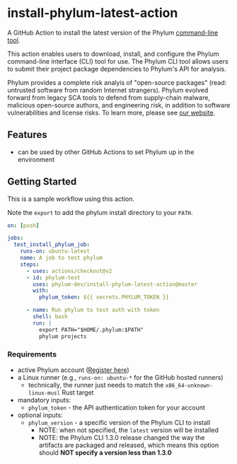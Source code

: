 # install-phylum-latest-action
A GitHub Action to install the latest version of the Phylum [command-line tool](https://github.com/phylum-dev/cli).

This action enables users to download, install, and configure the Phylum command-line interface (CLI) tool for use.
The Phylum CLI tool allows users to submit their project package dependencies to Phylum's API for analysis.

Phylum provides a complete risk analyis of "open-source packages" (read: untrusted software from random Internet
strangers). Phylum evolved forward from legacy SCA tools to defend from supply-chain malware, malicious open-source
authors, and engineering risk, in addition to software vulnerabilities and license risks. To learn more, please see
[our website](https://phylum.io).

## Features
- can be used by other GitHub Actions to set Phylum up in the environment

## Getting Started
This is a sample workflow using this action.
<!-- TODO: Remove the export line here and in the action? It appears to already be happening in the CLI installer -->
Note the `export` to add the phylum install directory to your `PATH`.

```yaml
on: [push]

jobs:
  test_install_phylum_job:
    runs-on: ubuntu-latest
    name: A job to test phylum
    steps:
      - uses: actions/checkout@v2
      - id: phylum-test
        uses: phylum-dev/install-phylum-latest-action@master
        with:
          phylum_token: ${{ secrets.PHYLUM_TOKEN }}

      - name: Run phylum to test auth with token
        shell: bash
        run: |
          export PATH="$HOME/.phylum:$PATH"
          phylum projects
```

### Requirements
- active Phylum account ([Register here](https://app.phylum.io/auth/registration))
- a Linux runner (e.g., `runs-on: ubuntu-*` for the GitHub hosted runners)
  - technically, the runner just needs to match the `x86_64-unknown-linux-musl` Rust target
- mandatory inputs:
  - `phylum_token` - the API authentication token for your account
- optional inputs:
  - `phylum_version` - a specific version of the Phylum CLI to install
    - NOTE: when not specified, the `latest` version will be installed
    - NOTE: the Phylum CLI 1.3.0 release changed the way the artifacts are packaged and released, which means this
            option should **NOT specify a version less than 1.3.0**

